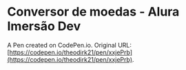 # Conversor de moedas - Alura Imersão Dev

A Pen created on CodePen.io. Original URL: [https://codepen.io/theodirk21/pen/xxjePrb](https://codepen.io/theodirk21/pen/xxjePrb).
